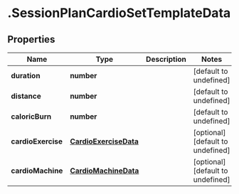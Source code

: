 # .SessionPlanCardioSetTemplateData

## Properties

Name | Type | Description | Notes
------------ | ------------- | ------------- | -------------
**duration** | **number** |  | [default to undefined]
**distance** | **number** |  | [default to undefined]
**caloricBurn** | **number** |  | [default to undefined]
**cardioExercise** | [**CardioExerciseData**](CardioExerciseData.md) |  | [optional] [default to undefined]
**cardioMachine** | [**CardioMachineData**](CardioMachineData.md) |  | [optional] [default to undefined]

